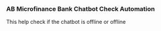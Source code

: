 ### AB Microfinance Bank Chatbot Check Automation

This help check if the chatbot is offline or offline